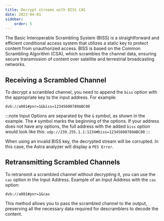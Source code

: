 ```yaml
---
title: Decrypt streams with BISS CAS
date: 2023-04-01
sidebar:
    order: 5
---
```


The Basic Interoperable Scrambling System (BISS) is a straightforward and efficient conditional access system that utilizes a static key to protect content from unauthorized access. BISS is based on the Common Scrambling Algorithm (CSA), which scrambles the channel data, ensuring secure transmission of content over satellite and terrestrial broadcasting networks.

## Receiving a Scrambled Channel

To decrypt a scrambled channel, you need to append the `biss` option with the appropriate key to the input address. For example:

```
dvb://a001#pnr=1&biss=12345600789ABC00
```

:::note
Input Options are separated by the `&` symbol, as shown in the example. The `#` symbol marks the beginning of the options. If your address does not have any options, the full address with the added `biss` option would look like this: `udp://239.255.1.1:1234#biss=12345600789ABC00`
:::

When using an invalid BISS key, the decrypted stream will be corrupted. In this case, the Astra analyzer will display a `PES Error`.

## Retransmitting Scrambled Channels

To retransmit a scrambled channel without decrypting it, you can use the `cas` option in the Input Address. Example of an Input Address with the `cas` option:

```
dvb://a001#pnr=1&cas
```

This method allows you to pass the scrambled channel to the output, preserving all the necessary data required for descramblers to decode the content.
